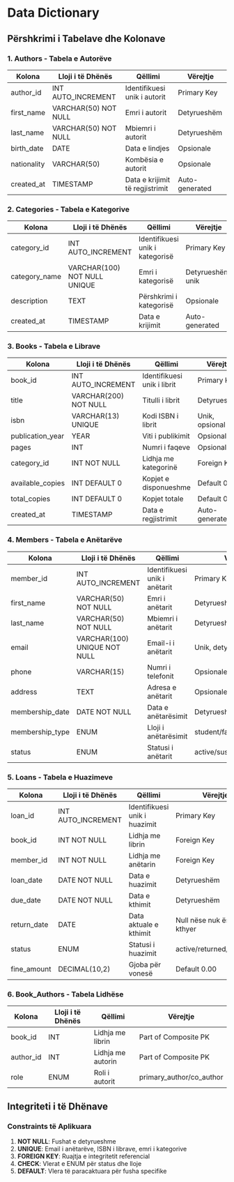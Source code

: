 # Data Dictionary

## Përshkrimi i Tabelave dhe Kolonave

### 1. Authors - Tabela e Autorëve
| Kolona | Lloji i të Dhënës | Qëllimi | Vërejtje |
|--------|------------------|---------|----------|
| author_id | INT AUTO_INCREMENT | Identifikuesi unik i autorit | Primary Key |
| first_name | VARCHAR(50) NOT NULL | Emri i autorit | Detyrueshëm |
| last_name | VARCHAR(50) NOT NULL | Mbiemri i autorit | Detyrueshëm |
| birth_date | DATE | Data e lindjes | Opsionale |
| nationality | VARCHAR(50) | Kombësia e autorit | Opsionale |
| created_at | TIMESTAMP | Data e krijimit të regjistrimit | Auto-generated |

### 2. Categories - Tabela e Kategorive
| Kolona | Lloji i të Dhënës | Qëllimi | Vërejtje |
|--------|------------------|---------|----------|
| category_id | INT AUTO_INCREMENT | Identifikuesi unik i kategorisë | Primary Key |
| category_name | VARCHAR(100) NOT NULL UNIQUE | Emri i kategorisë | Detyrueshëm, unik |
| description | TEXT | Përshkrimi i kategorisë | Opsionale |
| created_at | TIMESTAMP | Data e krijimit | Auto-generated |

### 3. Books - Tabela e Librave
| Kolona | Lloji i të Dhënës | Qëllimi | Vërejtje |
|--------|------------------|---------|----------|
| book_id | INT AUTO_INCREMENT | Identifikuesi unik i librit | Primary Key |
| title | VARCHAR(200) NOT NULL | Titulli i librit | Detyrueshëm |
| isbn | VARCHAR(13) UNIQUE | Kodi ISBN i librit | Unik, opsional |
| publication_year | YEAR | Viti i publikimit | Opsionale |
| pages | INT | Numri i faqeve | Opsionale |
| category_id | INT NOT NULL | Lidhja me kategorinë | Foreign Key |
| available_copies | INT DEFAULT 0 | Kopjet e disponueshme | Default 0 |
| total_copies | INT DEFAULT 0 | Kopjet totale | Default 0 |
| created_at | TIMESTAMP | Data e regjistrimit | Auto-generated |

### 4. Members - Tabela e Anëtarëve
| Kolona | Lloji i të Dhënës | Qëllimi | Vërejtje |
|--------|------------------|---------|----------|
| member_id | INT AUTO_INCREMENT | Identifikuesi unik i anëtarit | Primary Key |
| first_name | VARCHAR(50) NOT NULL | Emri i anëtarit | Detyrueshëm |
| last_name | VARCHAR(50) NOT NULL | Mbiemri i anëtarit | Detyrueshëm |
| email | VARCHAR(100) UNIQUE NOT NULL | Email-i i anëtarit | Unik, detyrueshëm |
| phone | VARCHAR(15) | Numri i telefonit | Opsionale |
| address | TEXT | Adresa e anëtarit | Opsionale |
| membership_date | DATE NOT NULL | Data e anëtarësimit | Detyrueshëm |
| membership_type | ENUM | Lloji i anëtarësimit | student/faculty/public |
| status | ENUM | Statusi i anëtarit | active/suspended/expired |

### 5. Loans - Tabela e Huazimeve
| Kolona | Lloji i të Dhënës | Qëllimi | Vërejtje |
|--------|------------------|---------|----------|
| loan_id | INT AUTO_INCREMENT | Identifikuesi unik i huazimit | Primary Key |
| book_id | INT NOT NULL | Lidhja me librin | Foreign Key |
| member_id | INT NOT NULL | Lidhja me anëtarin | Foreign Key |
| loan_date | DATE NOT NULL | Data e huazimit | Detyrueshëm |
| due_date | DATE NOT NULL | Data e kthimit | Detyrueshëm |
| return_date | DATE | Data aktuale e kthimit | Null nëse nuk është kthyer |
| status | ENUM | Statusi i huazimit | active/returned/overdue |
| fine_amount | DECIMAL(10,2) | Gjoba për vonesë | Default 0.00 |

### 6. Book_Authors - Tabela Lidhëse
| Kolona | Lloji i të Dhënës | Qëllimi | Vërejtje |
|--------|------------------|---------|----------|
| book_id | INT | Lidhja me librin | Part of Composite PK |
| author_id | INT | Lidhja me autorin | Part of Composite PK |
| role | ENUM | Roli i autorit | primary_author/co_author |

## Integriteti i të Dhënave

### Constraints të Aplikuara
1. **NOT NULL**: Fushat e detyrueshme
2. **UNIQUE**: Email i anëtarëve, ISBN i librave, emri i kategorive
3. **FOREIGN KEY**: Ruajtja e integritetit referencial
4. **CHECK**: Vlerat e ENUM për status dhe lloje
5. **DEFAULT**: Vlera të paracaktuara për fusha specifike